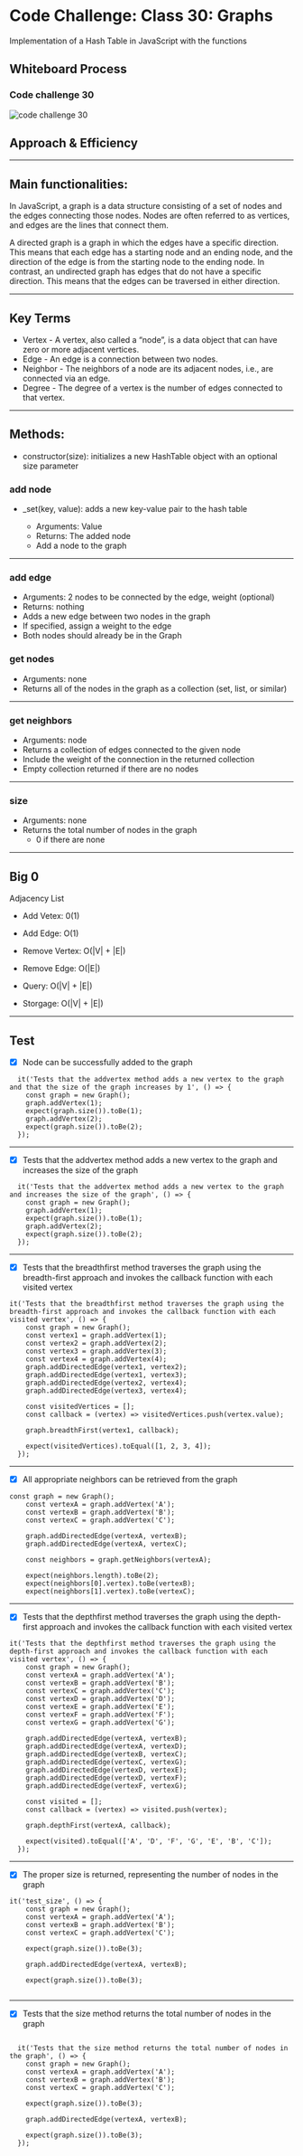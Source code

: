# Code Challenge: Class 30: Graphs

<!-- Short summary or background information -->
Implementation of a Hash Table in JavaScript with the functions

## Whiteboard Process

### Code challenge 30

![code challenge 30](./img/HashTable.png)

## Approach & Efficiency

___

## Main functionalities:

In JavaScript, a graph is a data structure consisting of a set of nodes and the edges connecting those nodes. Nodes are often referred to as vertices, and edges are the lines that connect them.

A directed graph is a graph in which the edges have a specific direction. This means that each edge has a starting node and an ending node, and the direction of the edge is from the starting node to the ending node. In contrast, an undirected graph has edges that do not have a specific direction. This means that the edges can be traversed in either direction.

___

## Key Terms

- Vertex - A vertex, also called a “node”, is a data object that can have zero or more adjacent vertices.
- Edge - An edge is a connection between two nodes.
- Neighbor - The neighbors of a node are its adjacent nodes, i.e., are connected via an edge.
- Degree - The degree of a vertex is the number of edges connected to that vertex.

___

## Methods:

- constructor(size): initializes a new HashTable object with an optional size parameter

### add node


- _set(key, value): adds a new key-value pair to the hash table

  - Arguments: Value
  - Returns: The added node
  - Add a node to the graph

___

### add edge

- Arguments: 2 nodes to be connected by the edge, weight (optional)
- Returns: nothing
- Adds a new edge between two nodes in the graph
- If specified, assign a weight to the edge
- Both nodes should already be in the Graph

### get nodes

- Arguments: none
- Returns all of the nodes in the graph as a collection (set, list, or similar)

___

### get neighbors

- Arguments: node
- Returns a collection of edges connected to the given node
- Include the weight of the connection in the returned collection
- Empty collection returned if there are no nodes

___

### size

- Arguments: none
- Returns the total number of nodes in the graph
  - 0 if there are none

___

## Big 0

Adjacency List

- Add Vetex: 0(1)

- Add Edge: O(1)

- Remove Vertex: O(|V| + |E|)

- Remove Edge: O(|E|)

- Query: O(|V| + |E|)

- Storgage: O(|V| + |E|)

___

## Test

- [X] Node can be successfully added to the graph

``` JS
  it('Tests that the addvertex method adds a new vertex to the graph and that the size of the graph increases by 1', () => {
    const graph = new Graph();
    graph.addVertex(1);
    expect(graph.size()).toBe(1);
    graph.addVertex(2);
    expect(graph.size()).toBe(2);
  });

  ```

___

- [x] Tests that the addvertex method adds a new vertex to the graph and increases the size of the graph

``` JS
  it('Tests that the addvertex method adds a new vertex to the graph and increases the size of the graph', () => {
    const graph = new Graph();
    graph.addVertex(1);
    expect(graph.size()).toBe(1);
    graph.addVertex(2);
    expect(graph.size()).toBe(2);
  });

```

___

- [x] Tests that the breadthfirst method traverses the graph using the breadth-first approach and invokes the callback function with each visited vertex

``` JS
it('Tests that the breadthfirst method traverses the graph using the breadth-first approach and invokes the callback function with each visited vertex', () => {
    const graph = new Graph();
    const vertex1 = graph.addVertex(1);
    const vertex2 = graph.addVertex(2);
    const vertex3 = graph.addVertex(3);
    const vertex4 = graph.addVertex(4);
    graph.addDirectedEdge(vertex1, vertex2);
    graph.addDirectedEdge(vertex1, vertex3);
    graph.addDirectedEdge(vertex2, vertex4);
    graph.addDirectedEdge(vertex3, vertex4);

    const visitedVertices = [];
    const callback = (vertex) => visitedVertices.push(vertex.value);

    graph.breadthFirst(vertex1, callback);

    expect(visitedVertices).toEqual([1, 2, 3, 4]);
  });

```

___

- [x] All appropriate neighbors can be retrieved from the graph

``` JS
const graph = new Graph();
    const vertexA = graph.addVertex('A');
    const vertexB = graph.addVertex('B');
    const vertexC = graph.addVertex('C');

    graph.addDirectedEdge(vertexA, vertexB);
    graph.addDirectedEdge(vertexA, vertexC);

    const neighbors = graph.getNeighbors(vertexA);

    expect(neighbors.length).toBe(2);
    expect(neighbors[0].vertex).toBe(vertexB);
    expect(neighbors[1].vertex).toBe(vertexC);

```

___

- [x] Tests that the depthfirst method traverses the graph using the depth-first approach and invokes the callback function with each visited vertex

``` JS
it('Tests that the depthfirst method traverses the graph using the depth-first approach and invokes the callback function with each visited vertex', () => {
    const graph = new Graph();
    const vertexA = graph.addVertex('A');
    const vertexB = graph.addVertex('B');
    const vertexC = graph.addVertex('C');
    const vertexD = graph.addVertex('D');
    const vertexE = graph.addVertex('E');
    const vertexF = graph.addVertex('F');
    const vertexG = graph.addVertex('G');

    graph.addDirectedEdge(vertexA, vertexB);
    graph.addDirectedEdge(vertexA, vertexD);
    graph.addDirectedEdge(vertexB, vertexC);
    graph.addDirectedEdge(vertexC, vertexG);
    graph.addDirectedEdge(vertexD, vertexE);
    graph.addDirectedEdge(vertexD, vertexF);
    graph.addDirectedEdge(vertexF, vertexG);

    const visited = [];
    const callback = (vertex) => visited.push(vertex);

    graph.depthFirst(vertexA, callback);

    expect(visited).toEqual(['A', 'D', 'F', 'G', 'E', 'B', 'C']);
  });

```

___

- [x] The proper size is returned, representing the number of nodes in the graph

``` JS
it('test_size', () => {
    const graph = new Graph();
    const vertexA = graph.addVertex('A');
    const vertexB = graph.addVertex('B');
    const vertexC = graph.addVertex('C');

    expect(graph.size()).toBe(3);

    graph.addDirectedEdge(vertexA, vertexB);

    expect(graph.size()).toBe(3);


```

___

- [x] Tests that the size method returns the total number of nodes in the graph

``` JS

  it('Tests that the size method returns the total number of nodes in the graph', () => {
    const graph = new Graph();
    const vertexA = graph.addVertex('A');
    const vertexB = graph.addVertex('B');
    const vertexC = graph.addVertex('C');

    expect(graph.size()).toBe(3);

    graph.addDirectedEdge(vertexA, vertexB);

    expect(graph.size()).toBe(3);
  });
```
